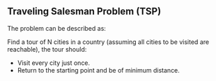 
## Traveling Salesman Problem (TSP) 

The problem can be described as:

Find a tour of N cities in a country (assuming all cities to be visited are reachable), the tour should: 
* Visit every city just once.
* Return to the starting point and be of minimum distance.